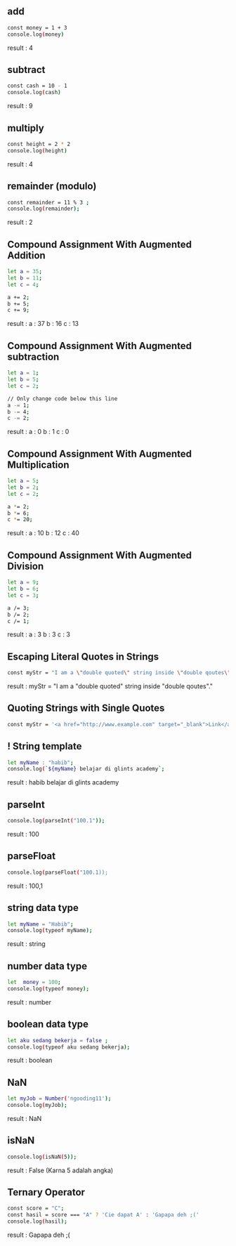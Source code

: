 ## add

```sh
const money = 1 + 3
console.log(money)
```
result : 4

## subtract

```sh
const cash = 10 - 1
console.log(cash)
```

result : 9

## multiply

```sh
const height = 2 * 2
console.log(height)
```

result : 4

## remainder (modulo)
```sh
const remainder = 11 % 3 ;
console.log(remainder);
```
result : 2 

## Compound Assignment With Augmented Addition
```sh
let a = 35;
let b = 11;
let c = 4;

a += 2;
b += 5;
c += 9;
```
result :
a : 37
b : 16
c : 13

## Compound Assignment With Augmented subtraction
```sh
let a = 1;
let b = 5;
let c = 2;

// Only change code below this line
a -= 1;
b -= 4;
c -= 2;
```
result :
a : 0
b : 1
c : 0
## Compound Assignment With Augmented Multiplication
```sh
let a = 5;
let b = 2;
let c = 2;

a *= 2;
b *= 6;
c *= 20;
```
result : 
a : 10
b : 12
c : 40
## Compound Assignment With Augmented Division
```sh
let a = 9;
let b = 6;
let c = 3;

a /= 3;
b /= 2;
c /= 1;
```

result : 
a : 3
b : 3
c : 3

## Escaping Literal Quotes in Strings
```sh
const myStr = "I am a \"double quoted\" string inside \"double qoutes\"."; 
```

result : myStr = "I am a "double quoted" string inside "double qoutes"."

## Quoting Strings with Single Quotes
```sh
const myStr = '<a href="http://www.example.com" target="_blank">Link</a>';
```
## ! String template 
```sh
let myName : "habib";
console.log(`${myName} belajar di glints academy`;
```
result : habib belajar di glints academy

## parseInt

```sh
console.log(parseInt("100.1"));
```

result : 100
         
## parseFloat

```sh
console.log(parseFloat("100.1));
```

result : 100,1

## string data type

```sh
let myName = "Habib";
console.log(typeof myName);
```

result : string

## number data type

```sh
let  money = 100;
console.log(typeof money);
```
result : number

## boolean data type

```sh
let aku sedang bekerja = false ;
console.log(typeof aku sedang bekerja);
```

result : boolean

## NaN

```sh
let myJob = Number('ngooding11');
console.log(myJob);
```

result : NaN

## isNaN

```sh
console.log(isNaN(5));
```

result : False (Karna 5 adalah angka)

## Ternary Operator

```sh
const score = "C";
const hasil = score === "A" ? 'Cie dapat A' : 'Gapapa deh ;('
console.log(hasil);
```

result : Gapapa deh ;( 